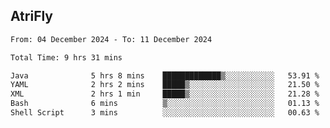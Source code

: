 ## AtriFly

<!--START_SECTION:waka-->

```txt
From: 04 December 2024 - To: 11 December 2024

Total Time: 9 hrs 31 mins

Java              5 hrs 8 mins    █████████████▒░░░░░░░░░░░   53.91 %
YAML              2 hrs 2 mins    █████▒░░░░░░░░░░░░░░░░░░░   21.50 %
XML               2 hrs 1 min     █████▒░░░░░░░░░░░░░░░░░░░   21.28 %
Bash              6 mins          ▒░░░░░░░░░░░░░░░░░░░░░░░░   01.13 %
Shell Script      3 mins          ░░░░░░░░░░░░░░░░░░░░░░░░░   00.63 %
```

<!--END_SECTION:waka-->

